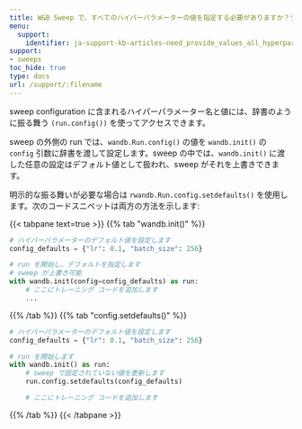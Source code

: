 ```yaml
---
title: W&B Sweep で、すべてのハイパーパラメーターの値を指定する必要がありますか？デフォルト値を設定できますか？
menu:
  support:
    identifier: ja-support-kb-articles-need_provide_values_all_hyperparameters_part_wb_sweep_set
support:
- sweeps
toc_hide: true
type: docs
url: /support/:filename
---
```


sweep configuration に含まれるハイパーパラメーター名と値には、辞書のように振る舞う `(run.config())` を使ってアクセスできます。

sweep の外側の run では、`wandb.Run.config()` の値を `wandb.init()` の `config` 引数に辞書を渡して設定します。sweep の中では、`wandb.init()` に渡した任意の設定はデフォルト値として扱われ、sweep がそれを上書きできます。

明示的な振る舞いが必要な場合は `rwandb.Run.config.setdefaults()` を使用します。次のコードスニペットは両方の方法を示します:

{{< tabpane text=true >}}
{{% tab "wandb.init()" %}}
```python
# ハイパーパラメーターのデフォルト値を設定します
config_defaults = {"lr": 0.1, "batch_size": 256}

# run を開始し、デフォルトを指定します
# sweep が上書き可能
with wandb.init(config=config_defaults) as run:
    # ここにトレーニング コードを追加します
    ...
```
{{% /tab %}}
{{% tab "config.setdefaults()" %}}
```python
# ハイパーパラメーターのデフォルト値を設定します
config_defaults = {"lr": 0.1, "batch_size": 256}

# run を開始します
with wandb.init() as run:
    # sweep で設定されていない値を更新します
    run.config.setdefaults(config_defaults)

    # ここにトレーニング コードを追加します
```
{{% /tab %}}
{{< /tabpane >}}